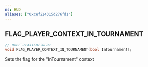 ```yaml
---
ns: HUD
aliases: ["0xcef214315d276fd1"]
---
```

## FLAG_PLAYER_CONTEXT_IN_TOURNAMENT

```c
// 0xCEF214315D276FD1
void FLAG_PLAYER_CONTEXT_IN_TOURNAMENT(bool InTournament);
```

Sets the flag for the "InTournament" context

